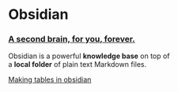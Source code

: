 # Obsidian
### [A second brain,  for you, forever.](https://obsidian.md/)

Obsidian is a powerful **knowledge base** on top of  
a **local folder** of plain text Markdown files.


[Making tables in obsidian](https://www.youtube.com/watch?v=m81Q0tqM4ps)